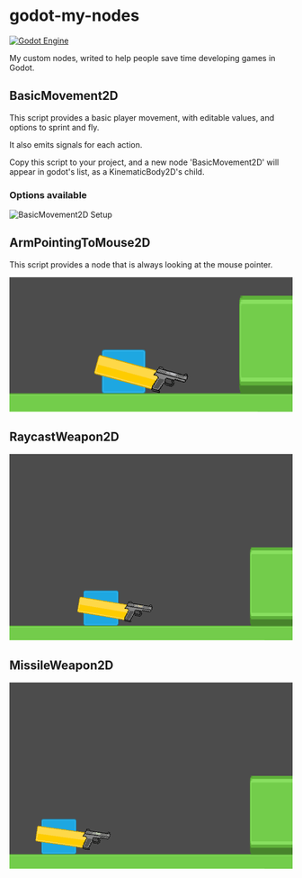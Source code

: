 # godot-my-nodes

[![Godot Engine](https://img.shields.io/badge/GODOT-%23FFFFFF.svg?style=flat&logo=godot-engine)](https://godotengine.org/)

My custom nodes, writed to help people save time developing games in Godot.

## BasicMovement2D
This script provides a basic player movement, with editable values, and options to sprint and fly.

It also emits signals for each action.

Copy this script to your project, and a new node 'BasicMovement2D' will appear in godot's list, as a KinematicBody2D's child.

### Options available
![BasicMovement2D Setup](screenshots/BasicMovement2D.PNG)

## ArmPointingToMouse2D

This script provides a node that is always looking at the mouse pointer.

![ArmPointingToMouse example](screenshots/ArmPointingToMouse.gif)

## RaycastWeapon2D

![RaycastWeapon2D example](screenshots/RaycastWeapon.gif)

## MissileWeapon2D

![MissileWeapon2D example](screenshots/MissileWeapon.gif)
